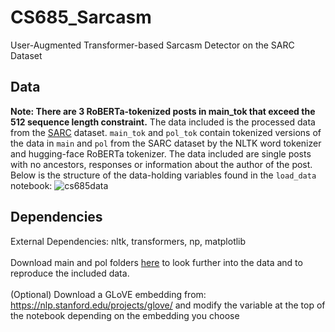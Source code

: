 # CS685_Sarcasm
User-Augmented Transformer-based Sarcasm Detector on the SARC Dataset

## Data
**Note: There are 3 RoBERTa-tokenized posts in main_tok that exceed the 512 sequence length constraint.**
The data included is the processed data from the [SARC](https://nlp.cs.princeton.edu/SARC/2.0/) dataset. `main_tok` and `pol_tok` contain tokenized versions of the data in `main` and `pol` from the SARC dataset by the NLTK word tokenizer and hugging-face RoBERTa tokenizer. The data included are single posts with no ancestors, responses or information about the author of the post. Below is the structure of the data-holding variables found in the `load_data` notebook:
![cs685data](https://user-images.githubusercontent.com/43583679/95688545-287cac00-0bd9-11eb-8868-400e9ea25a1a.png)


## Dependencies
External Dependencies: nltk, transformers, np, matplotlib \
\
Download main and pol folders [here](https://nlp.cs.princeton.edu/SARC/2.0/) to look further into the data and to reproduce the included data.\
\
(Optional) Download a GLoVE embedding from: https://nlp.stanford.edu/projects/glove/ and modify the variable at the top of the notebook depending on the embedding you choose
